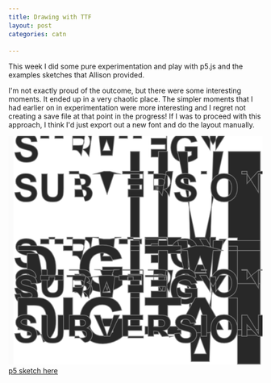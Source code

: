 ```yaml
---
title: Drawing with TTF
layout: post
categories: catn

---
```


This week I did some pure experimentation and play with p5.js and the examples sketches that Allison provided.

I'm not exactly proud of the outcome, but there were some interesting moments.  It ended up in a very chaotic place. The simpler moments that I had earlier on in experimentation were more interesting and I regret not creating a save file at that point in the progress! If I was to proceed with this approach, I think I'd just export out a new font and do the layout manually.

![](/blog/assets/cat/33.PNG)
[p5 sketch here](https://editor.p5js.org/sam_hains/sketches/Hyb5K9sAm)
